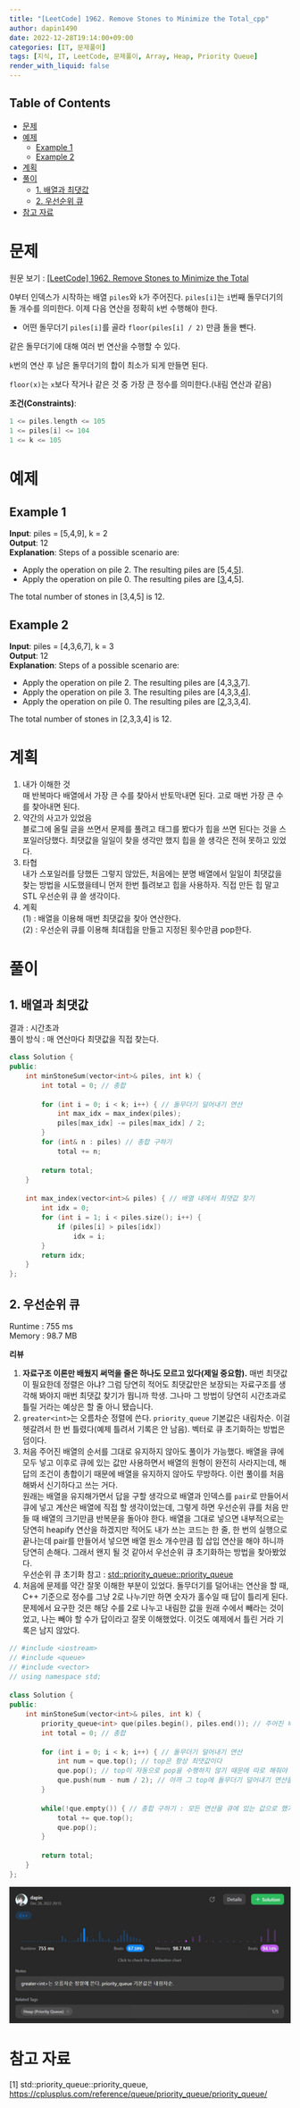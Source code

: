 ```yaml
---
title: "[LeetCode] 1962. Remove Stones to Minimize the Total_cpp"
author: dapin1490
date: 2022-12-28T19:14:00+09:00
categories: [IT, 문제풀이]
tags: [지식, IT, LeetCode, 문제풀이, Array, Heap, Priority Queue]
render_with_liquid: false
---
```


<style>
  .x-understand { color: #ccb833; }
  .understand { color: #1380da; }
  .tab { white-space: pre; }
  .underline { text-decoration: underline; }
  .cancle { text-decoration: line-through; }
  .green { color: forestgreen;}
  figure { text-align: center; }
</style>

## Table of Contents
- [문제](#문제)
- [예제](#예제)
  - [Example 1](#example-1)
  - [Example 2](#example-2)
- [계획](#계획)
- [풀이](#풀이)
  - [1. 배열과 최댓값](#1-배열과-최댓값)
  - [2. 우선순위 큐](#2-우선순위-큐)
- [참고 자료](#참고-자료)

# 문제
원문 보기 : [[LeetCode] 1962. Remove Stones to Minimize the Total](https://leetcode.com/problems/remove-stones-to-minimize-the-total/description/)  
  
0부터 인덱스가 시작하는 배열 `piles`와 `k`가 주어진다. `piles[i]`는 `i`번째 돌무더기의 돌 개수를 의미한다. 이제 다음 연산을 정확히 `k`번 수행해야 한다.  
  
- 어떤 돌무더기 `piles[i]`를 골라 `floor(piles[i] / 2)` 만큼 돌을 뺀다.
  
같은 돌무더기에 대해 여러 번 연산을 수행할 수 있다.  
  
`k`번의 연산 후 남은 돌무더기의 합이 최소가 되게 만들면 된다.  
  
`floor(x)`는 `x`보다 작거나 같은 것 중 가장 큰 정수를 의미한다.(내림 연산과 같음)  
  
**조건(Constraints)**:  
```cpp
1 <= piles.length <= 105
1 <= piles[i] <= 104
1 <= k <= 105
```

# 예제
## Example 1
**Input**: piles = \[5,4,9], k = 2  
**Output**: 12  
**Explanation**: Steps of a possible scenario are:  
- Apply the operation on pile 2. The resulting piles are \[5,4,<span class="underline">5</span>].  
- Apply the operation on pile 0. The resulting piles are \[<span class="underline">3</span>,4,5].  
  
The total number of stones in \[3,4,5] is 12.  
  
## Example 2
**Input**: piles = \[4,3,6,7], k = 3  
**Output**: 12  
**Explanation**: Steps of a possible scenario are:  
- Apply the operation on pile 2. The resulting piles are \[4,3,<span class="underline">3</span>,7].  
- Apply the operation on pile 3. The resulting piles are \[4,3,3,<span class="underline">4</span>].  
- Apply the operation on pile 0. The resulting piles are \[<span class="underline">2</span>,3,3,4].  
  
The total number of stones in \[2,3,3,4] is 12.  
  
# 계획
1. 내가 이해한 것  
  매 반복마다 배열에서 가장 큰 수를 찾아서 반토막내면 된다. 고로 매번 가장 큰 수를 찾아내면 된다.  
2. 약간의 사고가 있었음  
  블로그에 올릴 글을 쓰면서 문제를 풀려고 태그를 봤다가 힙을 쓰면 된다는 것을 스포일러당했다. 최댓값을 일일이 찾을 생각만 했지 힙을 쓸 생각은 전혀 못하고 있었다.
3. 타협  
  내가 스포일러를 당했든 그렇지 않았든, 처음에는 분명 배열에서 일일이 최댓값을 찾는 방법을 시도했을테니 먼저 한번 틀려보고 힙을 사용하자. 직접 만든 힙 말고 STL 우선순위 큐 쓸 생각이다.
4. 계획  
  (1) : 배열을 이용해 매번 최댓값을 찾아 연산한다.  
  (2) : 우선순위 큐를 이용해 최대힙을 만들고 지정된 횟수만큼 pop한다.  

# 풀이

## 1. 배열과 최댓값
결과 : 시간초과  
풀이 방식 : 매 연산마다 최댓값을 직접 찾는다.  
  
```cpp
class Solution {
public:
    int minStoneSum(vector<int>& piles, int k) {
        int total = 0; // 총합

        for (int i = 0; i < k; i++) { // 돌무더기 덜어내기 연산
            int max_idx = max_index(piles);
            piles[max_idx] -= piles[max_idx] / 2;
        }
        for (int& n : piles) // 총합 구하기
            total += n;

        return total;
    }

    int max_index(vector<int>& piles) { // 배열 내에서 최댓값 찾기
        int idx = 0;
        for (int i = 1; i < piles.size(); i++) {
            if (piles[i] > piles[idx])
                idx = i;
        }
        return idx;
    }
};
```

## 2. 우선순위 큐
Runtime : 755 ms  
Memory : 98.7 MB  
  
**리뷰**  
1. **자료구조 이론만 배웠지 써먹을 줄은 하나도 모르고 있다(제일 중요함).** 매번 최댓값이 필요한데 정렬은 아냐? 그럼 당연히 적어도 최댓값만은 보장되는 자료구조를 생각해 봐야지 매번 최댓값 찾기가 뭡니까 학생. 그나마 그 방법이 당연히 시간초과로 틀릴 거라는 예상은 할 줄 아니 됐습니다.
2. `greater<int>`는 오름차순 정렬에 쓴다. `priority_queue` 기본값은 내림차순. 이걸 헷갈려서 한 번 틀렸다(예제 틀려서 기록은 안 남음). 벡터로 큐 초기화하는 방법은 덤이다.
3. 처음 주어진 배열의 순서를 그대로 유지하지 않아도 풀이가 가능했다. 배열을 큐에 모두 넣고 이후로 큐에 있는 값만 사용하면서 배열의 원형이 완전히 사라지는데, 해답의 조건이 총합이기 때문에 배열을 유지하지 않아도 무방하다. 이런 풀이를 처음 해봐서 신기하다고 쓰는 거다.  
  원래는 배열을 유지해가면서 답을 구할 생각으로 배열과 인덱스를 `pair`로 만들어서 큐에 넣고 계산은 배열에 직접 할 생각이었는데, 그렇게 하면 우선순위 큐를 처음 만들 때 배열의 크기만큼 반복문을 돌아야 한다. 배열을 그대로 넣으면 내부적으로는 당연히 heapify 연산을 하겠지만 적어도 내가 쓰는 코드는 한 줄, 한 번의 실행으로 끝나는데 pair를 만들어서 넣으면 배열 원소 개수만큼 힙 삽입 연산을 해야 하니까 당연히 손해다. 그래서 왠지 될 것 같아서 우선순위 큐 초기화하는 방법을 찾아봤었다.  
  우선순위 큐 초기화 참고 : [std::priority_queue::priority_queue](https://cplusplus.com/reference/queue/priority_queue/priority_queue/)  
4. 처음에 문제를 약간 잘못 이해한 부분이 있었다. 돌무더기를 덜어내는 연산을 할 때, C++ 기준으로 정수를 그냥 2로 나누기만 하면 숫자가 홀수일 때 답이 틀리게 된다. 문제에서 요구한 것은 해당 수를 2로 나누고 내림한 값을 원래 수에서 빼라는 것이었고, 나는 빼야 할 수가 답이라고 잘못 이해했었다. 이것도 예제에서 틀린 거라 기록은 남지 않았다.

```cpp
// #include <iostream>
// #include <queue>
// #include <vector>
// using namespace std;

class Solution {
public:
    int minStoneSum(vector<int>& piles, int k) {
        priority_queue<int> que(piles.begin(), piles.end()); // 주어진 배열의 값들로 이루어진 우선순위 큐(내림차순) 생성
        int total = 0; // 총합

        for (int i = 0; i < k; i++) { // 돌무더기 덜어내기 연산
            int num = que.top(); // top은 항상 최댓값이다
            que.pop(); // top이 자동으로 pop을 수행하지 않기 때문에 따로 해줘야 함.
            que.push(num - num / 2); // 아까 그 top에 돌무더기 덜어내기 연산을 수행한 후 다시 큐에 넣는다
        }

        while(!que.empty()) { // 총합 구하기 : 모든 연산을 큐에 있는 값으로 했기 때문에 더할 때도 큐에 있는 값을 써야 한다
            total += que.top();
            que.pop();
        }

        return total;
    }
};
```

![제출 결과](/assets/img/category-it/coding/221228-leetcode-1962.jpg)

# 참고 자료
\[1] std::priority_queue::priority_queue, <https://cplusplus.com/reference/queue/priority_queue/priority_queue/>